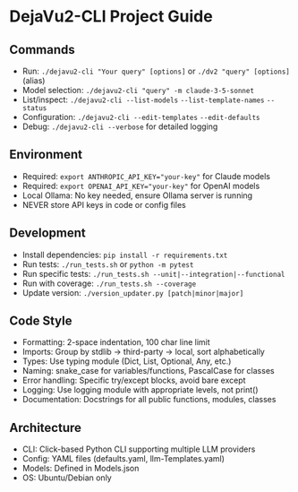 # DejaVu2-CLI Project Guide

## Commands
- Run: `./dejavu2-cli "Your query" [options]` or `./dv2 "query" [options]` (alias)
- Model selection: `./dejavu2-cli "query" -m claude-3-5-sonnet`
- List/inspect: `./dejavu2-cli --list-models` `--list-template-names` `--status`
- Configuration: `./dejavu2-cli --edit-templates` `--edit-defaults`
- Debug: `./dejavu2-cli --verbose` for detailed logging

## Environment
- Required: `export ANTHROPIC_API_KEY="your-key"` for Claude models
- Required: `export OPENAI_API_KEY="your-key"` for OpenAI models
- Local Ollama: No key needed, ensure Ollama server is running
- NEVER store API keys in code or config files

## Development
- Install dependencies: `pip install -r requirements.txt`
- Run tests: `./run_tests.sh` or `python -m pytest`
- Run specific tests: `./run_tests.sh --unit|--integration|--functional`
- Run with coverage: `./run_tests.sh --coverage`
- Update version: `./version_updater.py [patch|minor|major]`

## Code Style
- Formatting: 2-space indentation, 100 char line limit
- Imports: Group by stdlib → third-party → local, sort alphabetically
- Types: Use typing module (Dict, List, Optional, Any, etc.)
- Naming: snake_case for variables/functions, PascalCase for classes
- Error handling: Specific try/except blocks, avoid bare except
- Logging: Use logging module with appropriate levels, not print()
- Documentation: Docstrings for all public functions, modules, classes

## Architecture
- CLI: Click-based Python CLI supporting multiple LLM providers
- Config: YAML files (defaults.yaml, llm-Templates.yaml)
- Models: Defined in Models.json
- OS: Ubuntu/Debian only
